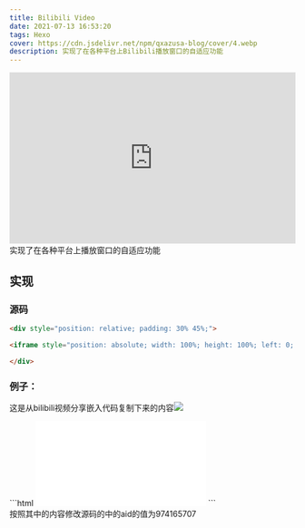 ```yaml
---
title: Bilibili Video
date: 2021-07-13 16:53:20
tags: Hexo
cover: https://cdn.jsdelivr.net/npm/qxazusa-blog/cover/4.webp
description: 实现了在各种平台上Bilibili播放窗口的自适应功能
---
```

<div style="position: relative; padding: 30% 45%;">
<iframe style="position: absolute; width: 100%; height: 100%; left: 0; top: 0;" src="https://player.bilibili.com/player.html?cid=323407284&aid=247534745&page=1&as_wide=1&high_quality=1&danmaku=0" frameborder="no" scrolling="no"></iframe>
</div>
实现了在各种平台上播放窗口的自适应功能

## 实现

### 源码

```html
<div style="position: relative; padding: 30% 45%;">

<iframe style="position: absolute; width: 100%; height: 100%; left: 0; top: 0;" src="https://player.bilibili.com/player.html?cid=323407284&aid=247534745&page=1&as_wide=1&high_quality=1&danmaku=0" frameborder="no" scrolling="no"></iframe>

</div>
```

### 例子：

这是从bilibili视频分享嵌入代码复制下来的内容<img src="https://cdn.jsdelivr.net/npm/qxazusa-blog/2021-07-15 235713.webp" />
<div>
```html
<iframe src="//player.bilibili.com/player.html?aid=974165707&bvid=BV1t44y127ad&cid=370527205&page=1" scrolling="no" border="0" frameborder="no" framespacing="0" allowfullscreen="true"> </iframe>
```
</div>
按照其中的内容修改源码的中的aid的值为974165707
